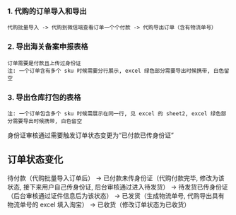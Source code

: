 ### 1. 代购的订单导入和导出
```
代购批量导入 -> 代购到微信端查看订单一个个付款 -> 代购导出订单（含有物流单号）
```

### 2. 导出海关备案申报表格
```
订单需要是付款且上传过身份证
注: 一个订单含有多个 sku 时候需要分行展示, excel 绿色部分需要导出时候携带, 白色留空
```

### 3. 导出仓库打包的表格
```
注: 一个订单包含多个 sku 时候需展示在同一行, 见 excel 的 sheet2, excel 绿色部分需要导出时候携带, 白色留空
```


身份证审核通过需要触发订单状态变更为“已付款已传身份证”


## 订单状态变化

待付款（代购批量导入订单后） -> 已付款未传身份证（代购付款完毕, 修改为该状态, 接下来用户自己传身份证, 后台审核通过进入待发货） -> 待发货已传身份证（后台审核通过证件信息后为该状态） -> 已发货（生成物流单号, 代购导出具有物流单号的 excel 填入淘宝） -> 已收货（修改订单状态为已收货）